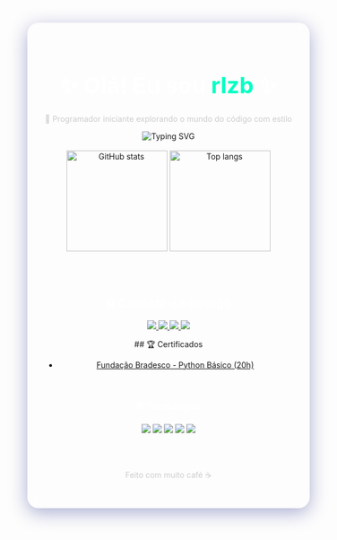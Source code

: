 <!-- README estilo chique com efeito de vidro (glassmorphism) -->

<div align="center" style="padding: 30px; border-radius: 20px; background: rgba(255, 255, 255, 0.05); backdrop-filter: blur(10px); border: 1px solid rgba(255,255,255,0.1); box-shadow: 0 8px 32px 0 rgba(31, 38, 135, 0.37);">

  <h1 style="font-size: 2.5rem; color: #fff;">✨ Olá! Eu sou <span style="color: #00FFC3;">rlzb</span> ✨</h1>

  <p style="color: #ccc;">🚀 Programador iniciante explorando o mundo do código com estilo</p>

  <img src="https://readme-typing-svg.demolab.com?font=Fira+Code&weight=500&size=22&pause=1000&center=true&width=435&lines=Codando+com+estilo...;Apaixonado+por+tecnologia+e+design;Aprendendo+todo+dia!" alt="Typing SVG" />
  <br><br>
  <img src="https://github-readme-stats.vercel.app/api?username=rlzb&show_icons=true&theme=tokyonight&border_radius=15&hide_border=false&bg_color=0d1117&title_color=00FFC3&icon_color=00FFC3" alt="GitHub stats" height="180"/>

  <img src="https://github-readme-stats.vercel.app/api/top-langs/?username=rlzb&layout=compact&theme=tokyonight&border_radius=15&hide_border=false&bg_color=0d1117&title_color=00FFC3" alt="Top langs" height="180"/>

  <br><br>

  <h2 style="color: #fff;">🌐 Conecte-se comigo</h2>
  <p>
    <a href="https://youtube.com/@ynqx" target="_blank">
      <img src="https://img.shields.io/badge/Youtube-%23FF0000.svg?&style=for-the-badge&logo=youtube&logoColor=white"/>
    </a>
    <a href="https://instagram.com/rlzy_" target="_blank">
      <img src="https://img.shields.io/badge/Instagram-%23E4405F.svg?&style=for-the-badge&logo=instagram&logoColor=white"/>
    </a>
    <a href="mailto:kalyeltonvieira@gmail.com">
      <img src="https://img.shields.io/badge/Gmail-D14836?style=for-the-badge&logo=gmail&logoColor=white"/>
    </a>
    <a href="https://linkedin.com/in/rlzb" target="_blank">
      <img src="https://img.shields.io/badge/LinkedIn-%230077B5.svg?&style=for-the-badge&logo=linkedin&logoColor=white"/>
    </a>
  </p>
  ## 🏆 Certificados

  - [Fundação Bradesco - Python Básico (20h)](./certificados/fundacao-bradesco-python-basico.pdf)

  <br>

  <h3 style="color: #fff;">🛠️ Tecnologias</h3>
  <p>
    <img src="https://img.shields.io/badge/HTML5-E34F26?style=for-the-badge&logo=html5&logoColor=white"/>
    <img src="https://img.shields.io/badge/CSS3-1572B6?style=for-the-badge&logo=css3&logoColor=white"/>
    <img src="https://img.shields.io/badge/JavaScript-F7DF1E?style=for-the-badge&logo=javascript&logoColor=black"/>
    <img src="https://img.shields.io/badge/Python-3776AB?style=for-the-badge&logo=python&logoColor=white"/>
    <img src="https://img.shields.io/badge/React-20232A?style=for-the-badge&logo=react&logoColor=61DAFB"/>
  </p>

  <br><br>
  <p style="color: #ccc;">Feito com muito café ☕</p>
</div>
